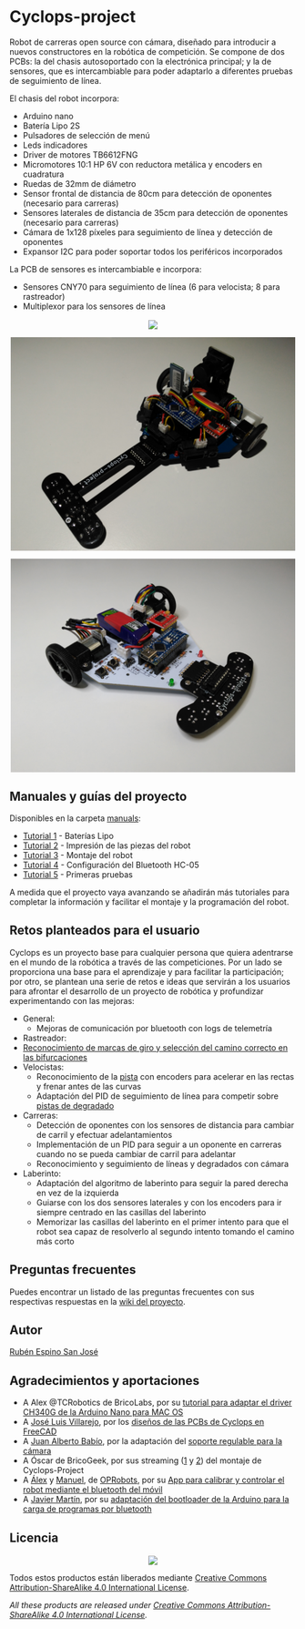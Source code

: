 # Cyclops-project

Robot de carreras open source con cámara, diseñado para introducir a nuevos constructores en la robótica de competición. Se compone de dos PCBs: la del chasis autosoportado con la electrónica principal; y la de sensores, que es intercambiable para poder adaptarlo a diferentes pruebas de seguimiento de línea.

El chasis del robot incorpora:
- Arduino nano
- Batería Lipo 2S
- Pulsadores de selección de menú
- Leds indicadores
- Driver de motores TB6612FNG
- Micromotores 10:1 HP 6V con reductora metálica y encoders en cuadratura
- Ruedas de 32mm de diámetro
- Sensor frontal de distancia de 80cm para detección de oponentes (necesario para carreras)
- Sensores laterales de distancia de 35cm para detección de oponentes (necesario para carreras)
- Cámara de 1x128 píxeles para seguimiento de línea y detección de oponentes
- Expansor I2C para poder soportar todos los periféricos incorporados

La PCB de sensores es intercambiable e incorpora:
- Sensores CNY70 para seguimiento de línea (6 para velocista; 8 para rastreador)
- Multiplexor para los sensores de línea

<p align="center">
<img src="images/Velocista.jpg" width="500" align = "center">
</p>

<p align="center">
<img src="images/Carreras 2.jpg" width="500" align = "center">
</p>

<p align="center">
<img src="images/Rastreador.jpg" width="500" align = "center">
</p>

## Manuales y guías del proyecto

Disponibles en la carpeta [manuals](https://github.com/Resaj/cyclops-project/tree/master/manuals):
- [Tutorial 1](https://github.com/Resaj/cyclops-project/blob/master/manuals/Tutorial%201%20-%20Bater%C3%ADas%20Lipo.pdf) - Baterías Lipo
- [Tutorial 2](https://github.com/Resaj/cyclops-project/blob/master/manuals/Tutorial%202%20-%20Impresi%C3%B3n%20de%20las%20piezas%20del%20robot.pdf) - Impresión de las piezas del robot
- [Tutorial 3](https://github.com/Resaj/cyclops-project/blob/master/manuals/Tutorial%203%20-%20Montaje%20del%20robot.pdf) - Montaje del robot
- [Tutorial 4](https://github.com/Resaj/cyclops-project/blob/master/manuals/Tutorial%204%20-%20Configuraci%C3%B3n%20del%20bluetooth%20HC-05.pdf) - Configuración del Bluetooth HC-05
- [Tutorial 5](https://github.com/Resaj/cyclops-project/blob/master/manuals/Tutorial%205%20-%20Primeras%20pruebas.pdf) - Primeras pruebas

A medida que el proyecto vaya avanzando se añadirán más tutoriales para completar la información y facilitar el montaje y la programación del robot.

## Retos planteados para el usuario

Cyclops es un proyecto base para cualquier persona que quiera adentrarse en el mundo de la robótica a través de las competiciones. Por un lado se proporciona una base para el aprendizaje y para facilitar la participación; por otro, se plantean una serie de retos e ideas que servirán a los usuarios para afrontar el desarrollo de un proyecto de robótica y profundizar experimentando con las mejoras:

* General:
  * Mejoras de comunicación por bluetooth con logs de telemetría
*  Rastreador:
  * [Reconocimiento de marcas de giro y selección del camino correcto en las bifurcaciones](https://www.youtube.com/watch?v=3Fi3WpjZuA0)
* Velocistas:
  * Reconocimiento de la [pista](https://github.com/Resaj/basic-circuit-maker) con encoders para acelerar en las rectas y frenar antes de las curvas
  * Adaptación del PID de seguimiento de línea para competir sobre [pistas de degradado](https://github.com/Resaj/circuit-maker)
* Carreras:
  * Detección de oponentes con los sensores de distancia para cambiar de carril y efectuar adelantamientos
  * Implementación de un PID para seguir a un oponente en carreras cuando no se pueda cambiar de carril para adelantar
  * Reconocimiento y seguimiento de líneas y degradados con cámara
* Laberinto:
  * Adaptación del algoritmo de laberinto para seguir la pared derecha en vez de la izquierda
  * Guiarse con los dos sensores laterales y con los encoders para ir siempre centrado en las casillas del laberinto
  * Memorizar las casillas del laberinto en el primer intento para que el robot sea capaz de resolverlo al segundo intento tomando el camino más corto

## Preguntas frecuentes

Puedes encontrar un listado de las preguntas frecuentes con sus respectivas respuestas en la [wiki del proyecto](https://github.com/Resaj/cyclops-project/wiki/FAQ).

## Autor

[Rubén Espino San José](https://github.com/Resaj)

## Agradecimientos y aportaciones

- A Alex @TCRobotics de BricoLabs, por su [tutorial para adaptar el driver CH340G de la Arduino Nano para MAC OS](https://bricolabs.cc/wiki/guias/mac_os_y_ch340)
- A [José Luis Villarejo](https://github.com/movilujo), por los [diseños de las PCBs de Cyclops en FreeCAD](https://github.com/Resaj/cyclops-project/tree/master/hw/FreeCAD/PCBs)
- A [Juan Alberto Babío](https://github.com/jbabio), por la adaptación del [soporte regulable para la cámara](https://github.com/Resaj/cyclops-project/blob/master/hw/FreeCAD/Soporte_inclinable_camara_Aliexpress.stl)
- A Óscar de BricoGeek, por sus streaming ([1](https://www.youtube.com/watch?v=NNreAwnH6MY) y [2](https://www.youtube.com/watch?v=S61M1Ss7pH4)) del montaje de Cyclops-Project
- A [Álex](https://github.com/robotaleh) y [Manuel](https://github.com/20leunam), de [OPRobots](https://github.com/OPRobots), por su [App para calibrar y controlar el robot mediante el bluetooth del móvil](https://github.com/Resaj/cyclops-project/tree/master/fw/PID_seguimiento_linea/PID_seguimiento_linea_PIDfromBT)
- A [Javier Martín](https://github.com/jamarju), por su [adaptación del bootloader de la Arduino para la carga de programas por bluetooth](https://github.com/jamarju/hexloader-avr)

## Licencia

<p align="center">

<img src="license/by-sa.png" align = "center">

</p>

Todos estos productos están liberados mediante [Creative Commons Attribution-ShareAlike 4.0 International License](http://creativecommons.org/licenses/by-sa/4.0/).

_All these products are released under [Creative Commons Attribution-ShareAlike 4.0 International License](http://creativecommons.org/licenses/by-sa/4.0/)._
